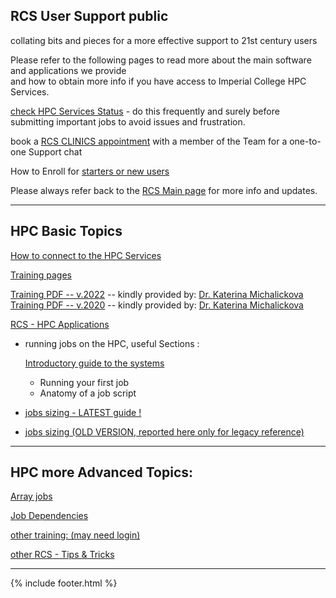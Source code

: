 ## RCS User Support public

collating bits and pieces for a more effective support to 21st century users  


Please refer to the following pages to read more about the main software and applications we provide  
and how to obtain more info if you have access to Imperial College HPC Services.

[check HPC Services Status](/Service_Status.md) - do this frequently and surely before submitting important jobs to avoid issues and frustration.

book a [RCS CLINICS appointment](/about_HPC_clinics.md) with a member of the Team for a one-to-one Support chat

How to Enroll for [starters or new users](/RCS_admchorz/HPC_newstarter.md)

Please always refer back to the [RCS Main page](https://www.imperial.ac.uk/admin-services/ict/self-service/research-support/rcs/) for more info and updates.

---

## HPC Basic Topics

[How to connect to the HPC Services](https://www.imperial.ac.uk/admin-services/ict/self-service/research-support/rcs/support/getting-started/using-ssh/)

[Training pages](https://www.imperial.ac.uk/admin-services/ict/self-service/research-support/rcs/training/)

[Training PDF -- v.2022](https://imperialcollegelondon.app.box.com/s/kwjxbd5bc87w296wo0m7fdwo9jct5vvs) -- kindly provided by: [Dr. Katerina Michalickova](https://www.imperial.ac.uk/collegedirectory/index.asp?PeopleID=215926)  
[Training PDF -- v.2020](https://imperialcollegelondon.app.box.com/s/4ohpl9tr172anl7usfd1l4y9rqbi0dmw)  -- kindly provided by: [Dr. Katerina Michalickova](https://www.imperial.ac.uk/collegedirectory/index.asp?PeopleID=215926)  


[RCS - HPC Applications](https://www.imperial.ac.uk/admin-services/ict/self-service/research-support/rcs/support/applications/)

- running jobs on the HPC, useful Sections  :  

  [Introductory guide to the systems](https://www.imperial.ac.uk/admin-services/ict/self-service/research-support/rcs/support/getting-started/)

  - Running your first job
  - Anatomy of a job script


- [jobs sizing - LATEST guide !](https://wiki.imperial.ac.uk/pages/viewpage.action?spaceKey=HPC&title=New+Job+sizing+guidance)

- [jobs sizing (OLD VERSION, reported here only for legacy reference)](https://www.imperial.ac.uk/admin-services/ict/self-service/research-support/rcs/computing/job-sizing-guidance/)

---

## HPC more Advanced Topics:

[Array jobs](https://www.imperial.ac.uk/admin-services/ict/self-service/research-support/rcs/computing/array-jobs/)

[Job Dependencies](https://www.imperial.ac.uk/admin-services/ict/self-service/research-support/rcs/computing/array-jobs/job-dependencies/)

[other training: (may need login)](https://imperial.cloud.panopto.eu/Panopto/Pages/Viewer.aspx?id=4d5cc349-00a0-4889-bc53-abc600f32b44)

[other RCS - Tips & Tricks](https://imperialcollegelondon.github.io/research-computing-tips/)

--------------------------------------------------------------------------------------------------------------------------------------------


{% include footer.html %}